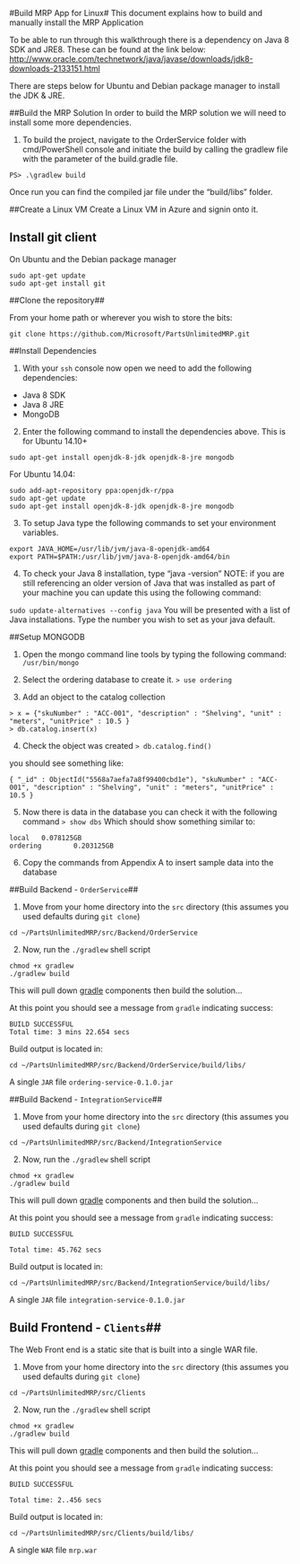 #Build MRP App for Linux#
This document explains how to build and manually install the MRP Application

To be able to run through this walkthrough there is a dependency on Java 8 SDK and JRE8. These can be found at the link below:
http://www.oracle.com/technetwork/java/javase/downloads/jdk8-downloads-2133151.html

There are steps below for Ubuntu and Debian package manager to install the JDK & JRE.

##Build the MRP Solution 
In order to build the MRP solution we will need to install some more dependencies. 
1.  To build the project, navigate to the OrderService folder with cmd/PowerShell console and initiate the build by calling the gradlew file with the parameter of the build.gradle file.

`PS> .\gradlew build`

Once run you can find the compiled jar file under the “build/libs” folder.

##Create a Linux VM 
Create a Linux VM in Azure and signin onto it.

## Install git client ##

On Ubuntu and the Debian package manager

```
sudo apt-get update
sudo apt-get install git
```

##Clone the repository##

From your home path or wherever you wish to store the bits:
```
git clone https://github.com/Microsoft/PartsUnlimitedMRP.git
```

##Install Dependencies
1.  With your `ssh` console now open we need to add the following dependencies:
 - Java 8 SDK
 - Java 8 JRE
 - MongoDB
2. Enter the following command to install the dependencies above. This is for Ubuntu 14.10+
```
sudo apt-get install openjdk-8-jdk openjdk-8-jre mongodb
```
For Ubuntu 14.04:
```
sudo add-apt-repository ppa:openjdk-r/ppa
sudo apt-get update
sudo apt-get install openjdk-8-jdk openjdk-8-jre mongodb
```
3.  To setup Java type the following commands to set your environment variables.
```
export JAVA_HOME=/usr/lib/jvm/java-8-openjdk-amd64
export PATH=$PATH:/usr/lib/jvm/java-8-openjdk-amd64/bin
```
4.  To check your Java 8 installation, type “java -version”
NOTE: if you are still referencing an older version of Java that was installed as part of your machine you can update this using the following command:

`sudo update-alternatives --config java`
You will be presented with a list of Java installations. Type the number you wish to set as your java default.

##Setup MONGODB
1.  Open the mongo command line tools by typing the following command:
`/usr/bin/mongo`

2.  Select the ordering database to create it.
`> use ordering`

3. Add an object to the catalog collection
```
> x = {"skuNumber" : "ACC-001", "description" : "Shelving", "unit" : "meters", "unitPrice" : 10.5 }
> db.catalog.insert(x)
```
4.  Check the object was created 
`> db.catalog.find()`

you should see something like:
```
{ "_id" : ObjectId("5568a7aefa7a8f99400cbd1e"), "skuNumber" : "ACC-001", "description" : "Shelving", "unit" : "meters", "unitPrice" : 10.5 }

```

5. Now there is data in the database you can check it with the following command 
`> show dbs`
Which should show something similar to:
```
local   0.078125GB
ordering        0.203125GB
```

6.  Copy the commands from Appendix A to insert sample data into the database 


##Build Backend - `OrderService`##

1. Move from your home directory into the `src` directory (this assumes you used defaults during `git clone`) 
```
cd ~/PartsUnlimitedMRP/src/Backend/OrderService
```
2. Now, run the `./gradlew` shell script 
```
chmod +x gradlew
./gradlew build
```

This will pull down [gradle](http://gradle.org/) components then build the solution...

At this point you should see a message from `gradle` indicating success:
```
BUILD SUCCESSFUL
Total time: 3 mins 22.654 secs
```
Build output is located in:
```
cd ~/PartsUnlimitedMRP/src/Backend/OrderService/build/libs/
```
A single `JAR` file `ordering-service-0.1.0.jar`

##Build Backend - `IntegrationService`##
1. Move from your home directory into the `src` directory (this assumes you used defaults during `git clone`) 
```
cd ~/PartsUnlimitedMRP/src/Backend/IntegrationService
```
2. Now, run the `./gradlew` shell script
```
chmod +x gradlew
./gradlew build
```

This will pull down [gradle](http://gradle.org/) components and then build the solution...

At this point you should see a message from `gradle` indicating success:
```
BUILD SUCCESSFUL

Total time: 45.762 secs
```
Build output is located in:
```
cd ~/PartsUnlimitedMRP/src/Backend/IntegrationService/build/libs/
```
A single `JAR` file `integration-service-0.1.0.jar`



## Build Frontend - `Clients`##
The Web Front end is a static site that is built into a single WAR file.
1. Move from your home directory into the `src` directory (this assumes you used defaults during `git clone`) 
```
cd ~/PartsUnlimitedMRP/src/Clients
```
2. Now, run the `./gradlew` shell script
```
chmod +x gradlew
./gradlew build
```
This will pull down [gradle](http://gradle.org/) components and then build the solution...

At this point you should see a message from `gradle` indicating success:
```
BUILD SUCCESSFUL

Total time: 2..456 secs
```
Build output is located in:
```
cd ~/PartsUnlimitedMRP/src/Clients/build/libs/
```
A single `WAR` file `mrp.war`
